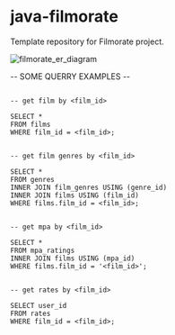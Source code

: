 # java-filmorate
Template repository for Filmorate project.

![filmorate_er_diagram](https://github.com/sergeev-alexander/java-filmorate/assets/131286043/bf1037cb-e730-4839-a883-6f735de7e089)

-- SOME QUERRY EXAMPLES --
```

-- get film by <film_id>

SELECT *
FROM films
WHERE film_id = <film_id>;


-- get film genres by <film_id>

SELECT *
FROM genres
INNER JOIN film_genres USING (genre_id)
INNER JOIN films USING (film_id)
WHERE films.film_id = <film_id>;


-- get mpa by <film_id>

SELECT *
FROM mpa_ratings
INNER JOIN films USING (mpa_id)
WHERE films.film_id = '<film_id>';


-- get rates by <film_id>

SELECT user_id
FROM rates
WHERE film_id = <film_id>;

```
